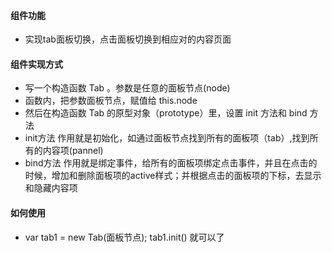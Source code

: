 #### 组件功能
- 实现tab面板切换，点击面板切换到相应对的内容页面

#### 组件实现方式
- 写一个构造函数 Tab 。参数是任意的面板节点(node)
- 函数内，把参数面板节点，赋值给 this.node
- 然后在构造函数 Tab 的原型对象（prototype）里，设置 init 方法和 bind 方法
- init方法 作用就是初始化，如通过面板节点找到所有的面板项（tab）,找到所有的内容项(pannel)
- bind方法 作用就是绑定事件，给所有的面板项绑定点击事件，并且在点击的时候，增加和删除面板项的active样式；并根据点击的面板项的下标，去显示和隐藏内容项

#### 如何使用
- var tab1 = new Tab(面板节点);  tab1.init()  就可以了